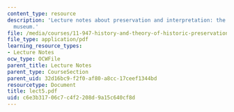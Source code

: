 ```yaml
---
content_type: resource
description: 'Lecture notes about preservation and interpretation: the Emily Dickinson
  museum.'
file: /media/courses/11-947-history-and-theory-of-historic-preservation-spring-2007/c6e3b31706c7c4f2208d9a15c640cf8d_lect5.pdf
file_type: application/pdf
learning_resource_types:
- Lecture Notes
ocw_type: OCWFile
parent_title: Lecture Notes
parent_type: CourseSection
parent_uid: 32d16bc9-f2f0-af80-a8cc-17ceef1344bd
resourcetype: Document
title: lect5.pdf
uid: c6e3b317-06c7-c4f2-208d-9a15c640cf8d
---
```

